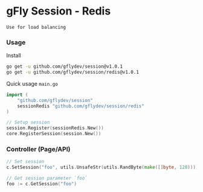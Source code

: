 # gFly Session - Redis

`Use for load balancing`

### Usage

Install
```bash
go get -u github.com/gflydev/session@v1.0.1
go get -u github.com/gflydev/session/redis@v1.0.1
```

Quick usage `main.go`
```go
import (
    "github.com/gflydev/session"
    sessionRedis "github.com/gflydev/session/redis"	
)

// Setup session
session.Register(sessionRedis.New())
core.RegisterSession(session.New())
```

### Controller (Page/API)
```go
// Set session
c.SetSession("foo", utils.UnsafeStr(utils.RandByte(make([]byte, 128))))

// Get session parameter `foo`
foo := c.GetSession("foo")
```